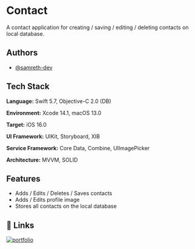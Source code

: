 
# Contact

A contact application for creating / saving / editing / deleting contacts on local database.


## Authors

- [@samreth-dev](https://www.github.com/samreth-dev)


## Tech Stack

**Language:** Swift 5.7, Objective-C 2.0 (DB)

**Environment:** Xcode 14.1, macOS 13.0

**Target:** iOS 16.0

**UI Framework:** UIKit, Storyboard, XIB

**Service Framework:** Core Data, Combine, UIImagePicker

**Architecture:** MVVM, SOLID



## Features

- Adds / Edits / Deletes / Saves contacts
- Adds / Edits profile image
- Stores all contacts on the local database







## 🔗 Links
[![portfolio](https://img.shields.io/badge/my_portfolio-000?style=for-the-badge&logo=ko-fi&logoColor=white)](https://www.samreth.dev/contact-app)

